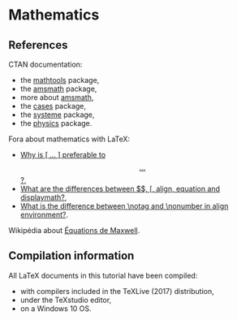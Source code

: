 # Mathematics


## References

CTAN documentation:
* the [mathtools](https://ctan.org/pkg/mathtools) package,
* the [amsmath](https://ctan.org/pkg/amsmath) package,
* more about [amsmath](https://ctan.org/pkg/latex-amsmath),
* the [cases](https://ctan.org/pkg/cases) package,
* the [systeme](https://ctan.org/pkg/systeme) package,
* the [physics](https://ctan.org/pkg/physics) package.

Fora about mathematics with LaTeX:
* [Why is \[ … \] preferable to $$ … $$?](https://tex.stackexchange.com/questions/503/why-is-preferable-to),
* [What are the differences between $$, \[, align, equation and displaymath?](https://tex.stackexchange.com/questions/40492/what-are-the-differences-between-align-equation-and-displaymath),
* [What is the difference between \notag and \nonumber in align environment?](https://tex.stackexchange.com/questions/48965/what-is-the-difference-between-notag-and-nonumber-in-align-environment).

Wikipédia about [Équations de Maxwell](https://fr.wikipedia.org/wiki/%C3%89quations_de_Maxwell).


## Compilation information

All LaTeX documents in this tutorial have been compiled:
* with compilers included in the TeXLive (2017) distribution,
* under the TeXstudio editor,
* on a Windows 10 OS.